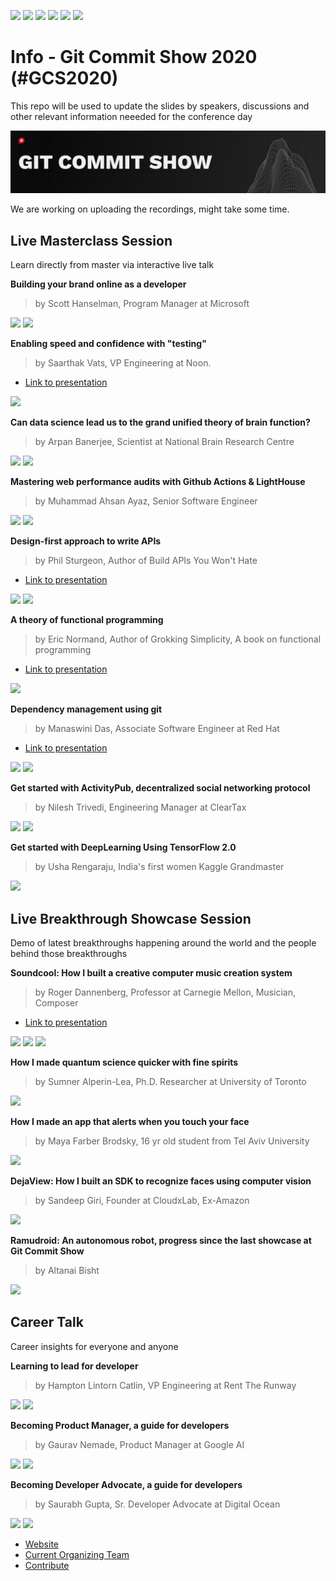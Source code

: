 [![](https://img.shields.io/badge/Speakers-17-brightgreen)](https://gitcommit.show)
[![](https://img.shields.io/badge/Venue-Online-brightgreen)](https://gitcommit.show)
[![](https://img.shields.io/badge/Contributors-37-brightgreen)](https://gitcommit.show)
[![](https://img.shields.io/badge/Season-02-brightgreen)](https://gitcommit.show)
[![](https://img.shields.io/badge/Interactive-Yes-brightgreen)](https://gitcommit.show)
[![](https://img.shields.io/badge/Price-Free-brightgreen)](https://gitcommit.show)


# Info - Git Commit Show 2020  (#GCS2020)

This repo will be used to update the slides by speakers, discussions and other relevant information neeeded for the conference day

![Banner Image](https://github.com/Git-Commit-Show/gcs2020/raw/master/banner_left%201500x300 "GCS2020 Banner")

We are working on uploading the recordings, might take some time.

## Live Masterclass Session

Learn directly from master via interactive live talk


**Building your brand online as a developer**

> by Scott Hanselman, Program Manager at Microsoft

[![](https://img.shields.io/badge/%23-Personal%20Branding-lightgrey)](https://gitcommit.show)
[![](https://img.shields.io/badge/%23-Networking-lightgrey)](https://gitcommit.show)


**Enabling speed and confidence with "testing"**

> by Saarthak Vats, VP Engineering at Noon.

* [Link to presentation](https://drive.google.com/file/d/1O1jAQuKeP9U8mKfe-KCYdyuTsofF35ZX/view?usp=sharing)

[![](https://img.shields.io/badge/%23-Testing-lightgrey)](https://gitcommit.show)


**Can data science lead us to the grand unified theory of brain function?**

> by Arpan Banerjee, Scientist at National Brain Research Centre

[![](https://img.shields.io/badge/%23-NeuroScience-lightgrey)](https://gitcommit.show)
[![](https://img.shields.io/badge/%23-DataScience-lightgrey)](https://gitcommit.show)


**Mastering web performance audits with Github Actions & LightHouse**

> by Muhammad Ahsan Ayaz, Senior Software Engineer

[![](https://img.shields.io/badge/%23-Web-lightgrey)](https://gitcommit.show)
[![](https://img.shields.io/badge/%23-Performance-lightgrey)](https://gitcommit.show)


**Design-first approach to write APIs**

> by Phil Sturgeon, Author of Build APIs You Won't Hate

* [Link to presentation](https://drive.google.com/file/d/1Ar4FWktBzm4RnKlGCW2KeOC294WClsRI/view?usp=sharing)

[![](https://img.shields.io/badge/%23-API-lightgrey)](https://gitcommit.show)
[![](https://img.shields.io/badge/%23-Architecture-lightgrey)](https://gitcommit.show)


**A theory of functional programming**

> by Eric Normand, Author of Grokking Simplicity, A book on functional programming

* [Link to presentation](https://drive.google.com/file/d/1xxOib_9dr3a88GRk8_oO77NMYWVwG710/view?usp=sharing)

[![](https://img.shields.io/badge/%23-Functional%20Programming-lightgrey)](https://gitcommit.show)


**Dependency management using git**

> by Manaswini Das, Associate Software Engineer at Red Hat

* [Link to presentation](https://drive.google.com/file/d/1gGEpIKVEhvNpPN8SyyZgz_BXcrFrD2vE/view?usp=sharing)

[![](https://img.shields.io/badge/%23-Version%20Control-lightgrey)](https://gitcommit.show)
[![](https://img.shields.io/badge/%23-Development-lightgrey)](https://gitcommit.show)


**Get started with ActivityPub, decentralized social networking protocol**

> by Nilesh Trivedi, Engineering Manager at ClearTax

[![](https://img.shields.io/badge/%23-Decentralized%20Comptuing-lightgrey)](https://gitcommit.show)
[![](https://img.shields.io/badge/%23-Social%20Networking-lightgrey)](https://gitcommit.show)


**Get started with DeepLearning Using TensorFlow 2.0**

> by Usha Rengaraju, India's first women Kaggle Grandmaster

[![](https://img.shields.io/badge/%23-Deep%20Learning-lightgrey)](https://gitcommit.show)


## Live Breakthrough Showcase Session

Demo of latest breakthroughs happening around the world and the people behind those breakthroughs

**Soundcool: How I built a creative computer music creation system**

> by Roger Dannenberg, Professor at Carnegie Mellon,  Musician, Composer

* [Link to presentation](https://drive.google.com/file/d/11nENFp9xOtC_5rUYy4CtWw6WUOyPohv7/view?usp=sharing)

[![](https://img.shields.io/badge/%23-#HCI-lightgrey)](https://gitcommit.show)
[![](https://img.shields.io/badge/%23-Cognitive%20Science-lightgrey)](https://gitcommit.show)
[![](https://img.shields.io/badge/%23-Signal%20Procesing-lightgrey)](https://gitcommit.show)


**How I made quantum science quicker with fine spirits**

> by Sumner Alperin-Lea, Ph.D. Researcher at University of Toronto

[![](https://img.shields.io/badge/%23-Quantum%20Comptuing-lightgrey)](https://gitcommit.show)


**How I made an app that alerts when you touch your face**

> by Maya Farber Brodsky, 16 yr old student from Tel Aviv University

[![](https://img.shields.io/badge/%23-Computer%20Vision-lightgrey)](https://gitcommit.show)


**DejaView: How I built an SDK to recognize faces using computer vision**

> by Sandeep Giri, Founder at CloudxLab, Ex-Amazon

[![](https://img.shields.io/badge/%23-Computer%20Vision-lightgrey)](https://gitcommit.show)



**Ramudroid: An autonomous robot, progress since the last showcase at Git Commit Show**

> by Altanai Bisht

[![](https://img.shields.io/badge/%23-Robotics-lightgrey)](https://gitcommit.show)



## Career Talk

Career insights for everyone and anyone


**Learning to lead for developer**

> by Hampton Lintorn Catlin, VP Engineering at Rent The Runway

[![](https://img.shields.io/badge/%23-Career-lightgrey)](https://gitcommit.show)
[![](https://img.shields.io/badge/%23-Leadership-lightgrey)](https://gitcommit.show)


**Becoming Product Manager, a guide for developers**

> by Gaurav Nemade, Product Manager at Google AI

[![](https://img.shields.io/badge/%23-Career-lightgrey)](https://gitcommit.show)
[![](https://img.shields.io/badge/%23-Product%20Management-lightgrey)](https://gitcommit.show)


**Becoming Developer Advocate, a guide for developers**

> by Saurabh Gupta, Sr. Developer Advocate at Digital Ocean

[![](https://img.shields.io/badge/%23-Career-lightgrey)](https://gitcommit.show)
[![](https://img.shields.io/badge/%23-DevRel-lightgrey)](https://gitcommit.show)



* [Website](http://gitcommit.show/)
* [Current Organizing Team](http://bit.ly/teamgcs)
* [Contribute](http://push.gitcommit.show/)

